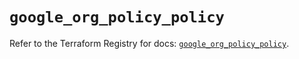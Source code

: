# `google_org_policy_policy`

Refer to the Terraform Registry for docs: [`google_org_policy_policy`](https://registry.terraform.io/providers/hashicorp/google/6.23.0/docs/resources/org_policy_policy).
